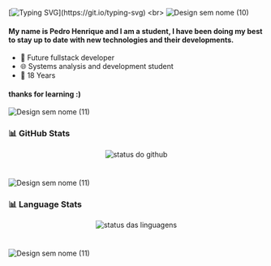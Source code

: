 [![Typing SVG](https://readme-typing-svg.herokuapp.com/?color=6495ED&size=35&center=true&vCenter=true&width=1000&lines=Hello+Everyone___🐋;)](https://git.io/typing-svg)
<br>
![Design sem nome (10)](https://github.com/user-attachments/assets/27cf4985-bcf9-437c-8f56-effceda900f1)
#### My name is Pedro Henrique and I am a student, I have been doing my best to stay up to date with new technologies and their developments.
- 🌃 Future fullstack developer
- 🌐 Systems analysis and development student
- 🛫 18 Years

#### thanks for learning :)

![Design sem nome (11)](https://github.com/user-attachments/assets/e488989c-ba59-445e-ba72-d8bc9edc1dd8)
### 📊 **GitHub Stats**

<p align="center"> 
  <img alt="status do github" src="https://github-readme-stats.vercel.app/api?username=PhTruppy&show_icons=true&theme=tokyonight"/>
</p>

#
![Design sem nome (11)](https://github.com/user-attachments/assets/e488989c-ba59-445e-ba72-d8bc9edc1dd8)
### 📊 **Language Stats**

<p align="center"> 
  <img alt="status das linguagens" src="https://github-readme-stats.vercel.app/api/top-langs/?username=PhTruppy&count=8&theme=tokyonight&layout=pie"/>
</p>

#
![Design sem nome (11)](https://github.com/user-attachments/assets/e488989c-ba59-445e-ba72-d8bc9edc1dd8)
